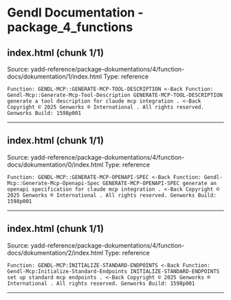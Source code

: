 # Gendl Documentation - package_4_functions

## index.html (chunk 1/1)
Source: yadd-reference/package-dokumentations/4/function-docs/dokumentation/1/index.html
Type: reference

```
Function: GENDL-MCP::GENERATE-MCP-TOOL-DESCRIPTION <-Back Function: Gendl-Mcp::Generate-Mcp-Tool-Description GENERATE-MCP-TOOL-DESCRIPTION generate a tool description for claude mcp integration . <-Back Copyright © 2025 Genworks ® International . All rights reserved. Genworks Build: 1598p001
```

---

## index.html (chunk 1/1)
Source: yadd-reference/package-dokumentations/4/function-docs/dokumentation/0/index.html
Type: reference

```
Function: GENDL-MCP::GENERATE-MCP-OPENAPI-SPEC <-Back Function: Gendl-Mcp::Generate-Mcp-Openapi-Spec GENERATE-MCP-OPENAPI-SPEC generate an openapi specification for claude mcp integration . <-Back Copyright © 2025 Genworks ® International . All rights reserved. Genworks Build: 1598p001
```

---

## index.html (chunk 1/1)
Source: yadd-reference/package-dokumentations/4/function-docs/dokumentation/2/index.html
Type: reference

```
Function: GENDL-MCP:INITIALIZE-STANDARD-ENDPOINTS <-Back Function: Gendl-Mcp:Initialize-Standard-Endpoints INITIALIZE-STANDARD-ENDPOINTS set up standard mcp endpoints . <-Back Copyright © 2025 Genworks ® International . All rights reserved. Genworks Build: 1598p001
```

---

